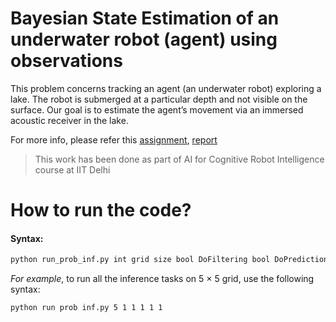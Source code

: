 
# Bayesian State Estimation of an underwater robot (agent) using observations

This problem concerns tracking an agent (an underwater robot) exploring a lake. The robot is submerged at a particular depth and not visible on the surface. Our goal is to estimate the agent’s movement via an immersed acoustic receiver in the lake.

For more info, please refer this [assignment](https://github.com/deepakraina99/bayesian-state-estimation-robotics/blob/master/Homework-I.pdf), [report](https://github.com/deepakraina99/bayesian-state-estimation-robotics/blob/master/report.pdf)

> This work has been done as part of AI for Cognitive Robot Intelligence course at IIT Delhi

# How to run the code?
#### Syntax:

 ```sh
python run_prob_inf.py int grid size bool DoFiltering bool DoPrediction bool DoFilteringSingleObs bool DoSmoothing bool DoMostLikelyPath 
```
*For example*, to run all the inference tasks on 5 × 5 grid, use the following syntax:
```sh
python run prob inf.py 5 1 1 1 1 1
```
